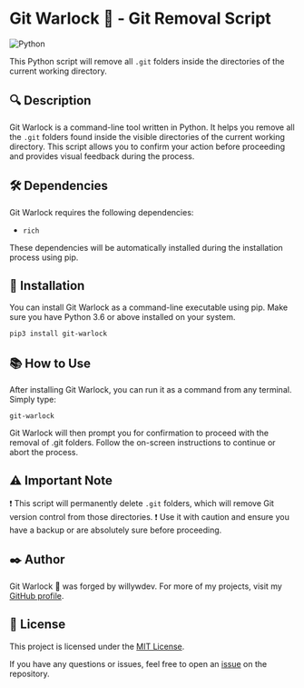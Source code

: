 # Git Warlock 🔮 - Git Removal Script

![Python](https://img.shields.io/badge/python-3670A0?style=for-the-badge&logo=python&logoColor=ffdd54)

This Python script will remove all `.git` folders inside the directories of the current working directory.

## 🔍 Description

Git Warlock is a command-line tool written in Python. It helps you remove all the `.git` folders found inside the visible directories of the current working directory. This script allows you to confirm your action before proceeding and provides visual feedback during the process.

## 🛠️ Dependencies

Git Warlock requires the following dependencies:

- `rich`

These dependencies will be automatically installed during the installation process using pip.

## 🚀 Installation

You can install Git Warlock as a command-line executable using pip. Make sure you have Python 3.6 or above installed on your system.

```bash
pip3 install git-warlock
```

## 📚 How to Use

After installing Git Warlock, you can run it as a command from any terminal. Simply type:

```
git-warlock
```

Git Warlock will then prompt you for confirmation to proceed with the removal of .git folders. Follow the on-screen instructions to continue or abort the process.

## ⚠️ Important Note

❗️ This script will permanently delete `.git` folders, which will remove Git version control from those directories. ❗️ Use it with caution and ensure you have a backup or are absolutely sure before proceeding.

## ✒️ Author

Git Warlock 🔮 was forged by willywdev. For more of my projects, visit my [GitHub profile](https://github.com/willywdev).

## 📜 License

This project is licensed under the [MIT License](LICENSE).

If you have any questions or issues, feel free to open an [issue](https://github.com/your-username/git-warlock/issues) on the repository.
